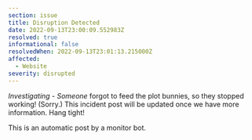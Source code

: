 ```yaml
---
section: issue
title: Disruption Detected
date: 2022-09-13T23:00:09.552983Z
resolved: true
informational: false
resolvedWhen: 2022-09-13T23:01:13.215000Z
affected:
  - Website
severity: disrupted
---
```

*Investigating* - _Someone_ forgot to feed the plot bunnies, so they stopped working! (Sorry.) This incident post will be updated once we have more information. Hang tight!

This is an automatic post by a monitor bot.
        